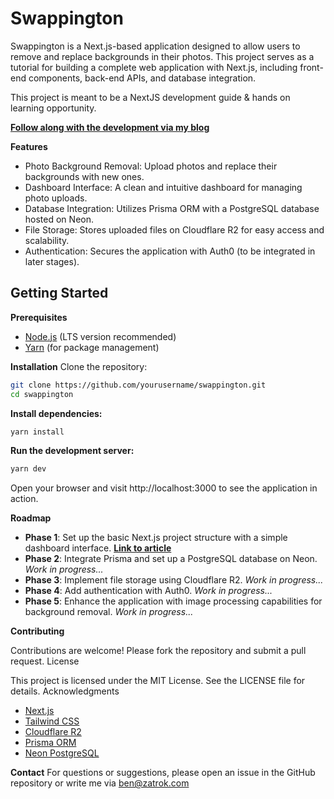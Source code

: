 # Swappington

Swappington is a Next.js-based application designed to allow users to remove and replace backgrounds in their photos. This project serves as a tutorial for building a complete web application with Next.js, including front-end components, back-end APIs, and database integration.

This project is meant to be a NextJS development guide & hands on learning opportunity. 

**[Follow along with the development via my blog](https://blog.zatrok.com/background-swapper-with-nextjs-part-i/)**

**Features**
- Photo Background Removal: Upload photos and replace their backgrounds with new ones.
- Dashboard Interface: A clean and intuitive dashboard for managing photo uploads.
- Database Integration: Utilizes Prisma ORM with a PostgreSQL database hosted on Neon.
- File Storage: Stores uploaded files on Cloudflare R2 for easy access and scalability.
- Authentication: Secures the application with Auth0 (to be integrated in later stages).

## Getting Started
**Prerequisites**

- [Node.js](https://nodejs.org/en) (LTS version recommended)
- [Yarn](https://yarnpkg.com/) (for package management)

**Installation**
Clone the repository:
```sh
git clone https://github.com/yourusername/swappington.git
cd swappington
```

**Install dependencies:**
```sh
yarn install
```

**Run the development server:**
```sh
yarn dev
```

Open your browser and visit http://localhost:3000 to see the application in action.

**Roadmap**

- **Phase 1**: Set up the basic Next.js project structure with a simple dashboard interface. **[Link to article](https://blog.zatrok.com/background-swapper-with-nextjs-part-i/)**
- **Phase 2**: Integrate Prisma and set up a PostgreSQL database on Neon. *Work in progress...*
- **Phase 3**: Implement file storage using Cloudflare R2. *Work in progress...*
- **Phase 4**: Add authentication with Auth0. *Work in progress...*
- **Phase 5**: Enhance the application with image processing capabilities for background removal. *Work in progress...*

**Contributing**

Contributions are welcome! Please fork the repository and submit a pull request.
License

This project is licensed under the MIT License. See the LICENSE file for details.
Acknowledgments

- [Next.js](https://nextjs.org/)
- [Tailwind CSS](https://tailwindcss.com/)
- [Cloudflare R2](https://www.cloudflare.com/en-gb/developer-platform/r2/)
- [Prisma ORM](https://www.prisma.io/)
- [Neon PostgreSQL](https://neon.tech/)

**Contact**
For questions or suggestions, please open an issue in the GitHub repository or write me via ben@zatrok.com
